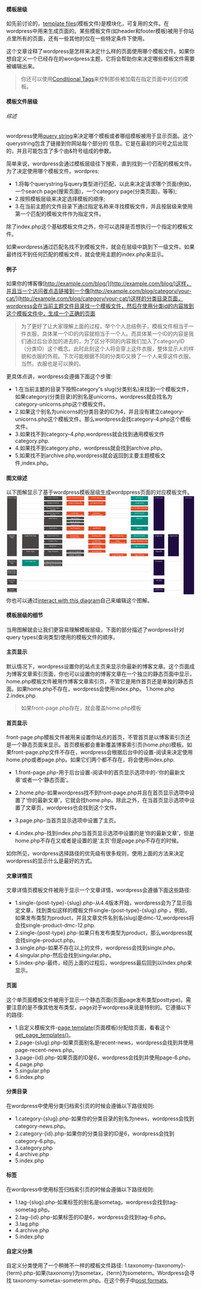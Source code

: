 #### 模板层级
如先前讨论的，[template files](https://developer.wordpress.org/themes/basics/template-files/)(模板文件)是模块化，可复用的文件。在wordpress中用来生成页面的。某些模板文件(如header和footer模板)被用于你站点里所有的页面，还有一些其他的仅在一些特定条件下使用。

这个文章诠释了wordpress是怎样来决定什么样的页面使用哪个模板文件。如果你想自定义一个已经存在的wordpress主题，它将会帮助你来决定哪些模板文件需要被编辑出来。

>你还可以使用[Conditional Tags](https://developer.wordpress.org/themes/basics/conditional-tags/)来控制那些被加载在指定页面中对应的模板。

#### 模板文件层级
###### 综述
wordpress使用[query string](https://codex.wordpress.org/Glossary#Query_String)来决定哪个模板或者哪组模板被用于显示页面。这个querystring包含了链接到你网站每个部分的
信息。它是在最初的问号之后出现的，并且可能包含了多个由&符号组成的参数。

简单来说，wordpress会通过模板层级往下搜索，直到找到一个匹配的模板文件。为了决定使用哪个模板文件。wordpres:

- 1.将每个querystring与query类型进行匹配，以此来决定请求哪个页面(例如，一个search page(搜索页面)，一个category page(分类页面)，等等);
- 2.按照模板层级来决定选择模板的顺序;
- 3.在当前主题的文件目录下通过指定名称来寻找模板文件，并且按层级来使用第一个匹配的模板文件作为指定文件。

除了index.php这个基础模板文件之外，你可以选择是否想执行一个指定的模板文件。

如果wordpress通过匹配名找不到模板文件，就会在层级中跳到下一级文件。如果最终找不到任何匹配的模板文件，就会使用主题的index.php来显示。

#### 例子

如果你的博客像[http://example.com/blog/](http://example.com/blog/)这样，并且当一个访问者点击链接到一个像[http://example.com/blog/category/your-cat/](http://example.com/blog/category/your-cat/)这样的分类目录页面，wordpress会在当前主题文件目录找一个模板文件，然后在使用分类id的内容放到这个模板文件中，生成一个正确的页面
> 为了更好了让大家理解上面的过程，举个个人总结例子，模板文件相当于一件衣服，具体某一个ID的内容就相当于一个人。而具体某一个ID的内容是我们通过后台添加的进去的，为了区分不同的内容我们加入了categoryID（分类ID）这个概念。此时此刻这个人将会穿上这件衣服，整体显示人的样貌和衣服的外观。下次可能根据不同的分类ID又换了一个人来穿这件衣服。当然，衣服也是可以换的。

更具体点讲，wordpress会遵循下面这个步骤:
- 1.在当前主题的目录下按照category's slug(分类别名)来找到一个模板文件，如果category(分类目录)的别名是unicorns，wordpress就会找名为category-unicorns.php这个模板文件。
- 2.如果这个别名为unicorns的分类目录的ID为4，并且没有建立category-unicorns.php这个模板文件。那么wordpress会找category-4.php这个模板文件。
- 3.如果找不到category-4.php,wordpress就会找到通用模板文件category.php.
- 4.如果找不到category.php，wordpress就会找到archive.php。
- 5.如果找不到archive.php,wordpress就会返回到主要主题模板文件,index.php。

#### 图文综述
以下图解显示了基于wordpress模板层级生成wordppress页面的对应模板文件。
![](images/wp-hierarchy.png)
你也可以通过[interact with this diagram](https://wphierarchy.com/)自己来编辑这个图解。



#### 模板层级的细节
当用图解就会让我们更容易理解模板层级，下面的部分描述了wordpress针对query types(查询类型)使用的模板文件的顺序。

#### 主页显示
默认情况下，wordpress设置你的站点主页来显示你最新的博客文章。这个页面成为博客文章索引页面，你也可以设置你的博客文章在一个独立的静态页面中显示，home.php模板文件被用作博客文章索引页，不管它是用作首页还是单独的静态页面。如果home.php不存在，wordpress会使用index.php。
  1.home.php
  2.index.php
>如果front-page.php存在，就会覆盖home.php模板

#### 首页显示
front-page.php模板文件被用来设置你站点的首页，不管首页是以博客索引页还是一个静态页面来显示。首页模板都会重新覆盖博客索引页(home.php)模板。如果front-page.php文件不存在，wordpress会根据后台中的设置-阅读来决定使用home.php或者page.php。如果它们两个都不存在，将会使用index.php.

- 1.front-page.php-用于后台设置-阅读中的首页显示选项中的-‘你的最新文章’或者一个‘静态页面’。

- 2.home.php-如果wordpress找不到front-page.php并且在首页显示选项中设置了‘你的最新文章’，它就会找home.php。除此之外，在当首页显示选项中设置了文章页，wordpress也会找到这个文件。

- 3.page.php-当首页显示选项中设置了主页。
- 4.index.php-找到index.php当首页显示选项中设置的是‘你的最新文章’，但是home.php不存在又或者是设置的是'主页'但是page.php不存在的时候。

如你所见，wordpress选择路径的优先级有很多规则，使用上面的方法来决定wordpress的显示什么是最好的方式。

#### 文章详情页
文章详情页模板文件被用于显示一个文章详情，wordpress会遵循下面这些路径:
- 1.single-{post-type}-{slug}.php-从4.4版本开始，wordpress会为了显示指定文章，找到类似这样的模板文件single-{post-type}-{slug}.php 。例如，如果发布类型为product，并且文章文件名别名(slug)是dmc-12,wordpress将会找single-product-dmc-12.php.
- 2.single-{post-type}.php-如果只有发布类型为product，那么wordpress就会找single-product.php。
- 3.single.php-如果不存在以上的文件，wordpress会找到single.php。
- 4.singular.php-然后会找到singular.php。
- 5.index-php-最终，经历上面的过程后，wordpress最后回到以Index.php来显示。

#### 页面
这个单页面模板文件被用于显示一个静态页面(页面page发布类型posttype)。需要注意的是不像其他发布类型，page对于wordpress来说是特别的。它遵循以下的路径:
- 1.自定义模板文件-[page template](https://developer.wordpress.org/themes/basics/page-templates/)(页面模板)分配给页面，看看这个[get_page_templates()](https://developer.wordpress.org/reference/functions/get_page_templates/)。
- 2.page-{slug}.php-如果页面别名是recent-news，wordpress会找到并使用page-recent-news.php。
- 3.page-{id}.php-如果页面的ID是6，wordpress会找到并使用page-6.php。
- 4.page.php
- 5.singular.php
- 6.index.php

#### 分类目录
在wordpress中使用分类归档索引页的时候会遵循以下路径规则:
- 1.category-{slug}.php-如果你的分类目录的别名为news，wordpress会找到category-news.php。
- 2.category-{id}.php-如果你的分类目录的ID是6，wordpress会找到
category-6.php。
- 3.category.php
- 4.archive.php
- 5.index.php

#### 标签
在wordpress中使用标签归档索引页的时候会遵循以下路径规则:
- 1.tag-{slug}.php-如果标签的别名是sometag，wordpress会找到tag-sometag.php。
- 2.tag-{id}.php-如果标签的ID是6，wordpress会找到tag-6.php。
- 3.tag.php
- 4.archive.php
- 5.index.php

#### 自定义分类
自定义分类使用了一个稍微不一样的模板文件路径:
1.taxonomy-{taxonomy}-{term}.php-如果{taxonomy}为sometax，{term}为someterm。Wordpress会寻找 taxonomy-sometax-someterm.php。在这个例子中[post formats](https://developer.wordpress.org/themes/functionality/post-formats/),
